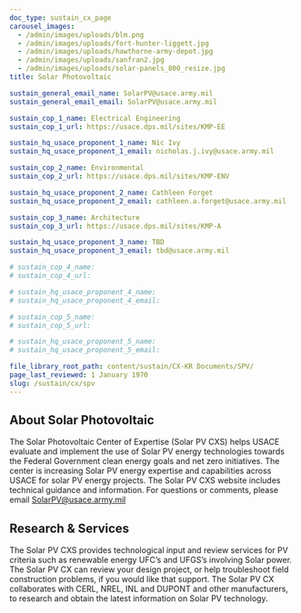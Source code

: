```yaml
---
doc_type: sustain_cx_page
carousel_images:
  - /admin/images/uploads/blm.png
  - /admin/images/uploads/fort-hunter-liggett.jpg
  - /admin/images/uploads/hawthorne-army-depot.jpg
  - /admin/images/uploads/sanfran2.jpg
  - /admin/images/uploads/solar-panels_800_resize.jpg
title: Solar Photovoltaic

sustain_general_email_name: SolarPV@usace.army.mil
sustain_general_email_email: SolarPV@usace.army.mil

sustain_cop_1_name: Electrical Engineering
sustain_cop_1_url: https://usace.dps.mil/sites/KMP-EE

sustain_hq_usace_proponent_1_name: Nic Ivy
sustain_hq_usace_proponent_1_email: nicholas.j.ivy@usace.army.mil

sustain_cop_2_name: Environmental
sustain_cop_2_url: https://usace.dps.mil/sites/KMP-ENV

sustain_hq_usace_proponent_2_name: Cathleen Forget
sustain_hq_usace_proponent_2_email: cathleen.a.forget@usace.army.mil

sustain_cop_3_name: Architecture
sustain_cop_3_url: https://usace.dps.mil/sites/KMP-A

sustain_hq_usace_proponent_3_name: TBD
sustain_hq_usace_proponent_3_email: tbd@usace.army.mil

# sustain_cop_4_name: 
# sustain_cop_4_url:  

# sustain_hq_usace_proponent_4_name: 
# sustain_hq_usace_proponent_4_email: 

# sustain_cop_5_name: 
# sustain_cop_5_url: 

# sustain_hq_usace_proponent_5_name: 
# sustain_hq_usace_proponent_5_email: 

file_library_root_path: content/sustain/CX-KR Documents/SPV/
page_last_reviewed: 1 January 1970
slug: /sustain/cx/spv
---
```


## About Solar Photovoltaic

The Solar Photovoltaic Center of Expertise (Solar PV CXS) helps USACE evaluate and implement the use of Solar PV energy technologies towards the Federal Government clean energy goals and net zero initiatives. The center is increasing Solar PV energy expertise and capabilities across USACE for solar PV energy projects. The Solar PV CXS website includes technical guidance and information. For questions or comments, please email SolarPV@usace.army.mil

## Research & Services

The Solar PV CXS provides technological input and review services for PV criteria such as renewable energy UFC’s and UFGS’s involving Solar power. The Solar PV CX can review your design project, or help troubleshoot field construction problems, if you would like that support. The Solar PV CX collaborates with CERL, NREL, INL and DUPONT and other manufacturers, to research and obtain the latest information on Solar PV technology.

